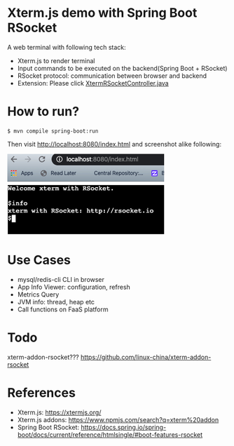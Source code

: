 Xterm.js demo with Spring Boot RSocket
======================================

A web terminal with following tech stack:

* Xterm.js to render terminal
* Input commands to be executed on the backend(Spring Boot + RSocket)
* RSocket protocol: communication between browser and backend
* Extension: Please click [XtermRSocketController.java](https://github.com/linux-china/xterm-demo/blob/master/src/main/java/org/mvnsearch/rsocket/xterm/backend/PortalController.java)

# How to run?

```
$ mvn compile spring-boot:run
```

Then visit [http://localhost:8080/index.html](http://localhost:8080/index.html) and screenshot alike following:

![Xterm Screenshot](.README_images/xterm_screenshot.png)

# Use Cases

* mysql/redis-cli CLI in browser
* App Info Viewer: configuration, refresh
* Metrics Query
* JVM info: thread, heap etc
* Call functions on FaaS platform

# Todo
xterm-addon-rsocket??? https://github.com/linux-china/xterm-addon-rsocket

# References

* Xterm.js: https://xtermjs.org/
* Xterm.js addons: https://www.npmjs.com/search?q=xterm%20addon
* Spring Boot RSocket: https://docs.spring.io/spring-boot/docs/current/reference/htmlsingle/#boot-features-rsocket
